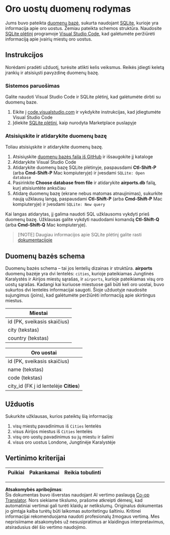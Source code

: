 <!--
CO_OP_TRANSLATOR_METADATA:
{
  "original_hash": "2f2d7693f28e4b2675f275e489dc5aac",
  "translation_date": "2025-08-31T05:41:18+00:00",
  "source_file": "2-Working-With-Data/05-relational-databases/assignment.md",
  "language_code": "lt"
}
-->
# Oro uostų duomenų rodymas

Jums buvo pateikta [duomenų bazė](https://raw.githubusercontent.com/Microsoft/Data-Science-For-Beginners/main/2-Working-With-Data/05-relational-databases/airports.db), sukurta naudojant [SQLite](https://sqlite.org/index.html), kurioje yra informacija apie oro uostus. Žemiau pateikta schemos struktūra. Naudosite [SQLite plėtinį](https://marketplace.visualstudio.com/items?itemName=alexcvzz.vscode-sqlite&WT.mc_id=academic-77958-bethanycheum) programoje [Visual Studio Code](https://code.visualstudio.com?WT.mc_id=academic-77958-bethanycheum), kad galėtumėte peržiūrėti informaciją apie įvairių miestų oro uostus.

## Instrukcijos

Norėdami pradėti užduotį, turėsite atlikti kelis veiksmus. Reikės įdiegti keletą įrankių ir atsisiųsti pavyzdinę duomenų bazę.

### Sistemos paruošimas

Galite naudoti Visual Studio Code ir SQLite plėtinį, kad galėtumėte dirbti su duomenų baze.

1. Eikite į [code.visualstudio.com](https://code.visualstudio.com?WT.mc_id=academic-77958-bethanycheum) ir vykdykite instrukcijas, kad įdiegtumėte Visual Studio Code
1. Įdiekite [SQLite plėtinį](https://marketplace.visualstudio.com/items?itemName=alexcvzz.vscode-sqlite&WT.mc_id=academic-77958-bethanycheum), kaip nurodyta Marketplace puslapyje

### Atsisiųskite ir atidarykite duomenų bazę

Toliau atsisiųskite ir atidarykite duomenų bazę.

1. Atsisiųskite [duomenų bazės failą iš GitHub](https://raw.githubusercontent.com/Microsoft/Data-Science-For-Beginners/main/2-Working-With-Data/05-relational-databases/airports.db) ir išsaugokite jį kataloge
1. Atidarykite Visual Studio Code
1. Atidarykite duomenų bazę SQLite plėtinyje, paspausdami **Ctl-Shift-P** (arba **Cmd-Shift-P** Mac kompiuteryje) ir įvesdami `SQLite: Open database`
1. Pasirinkite **Choose database from file** ir atidarykite **airports.db** failą, kurį atsisiuntėte anksčiau
1. Atidarę duomenų bazę (ekrane nebus matomas atnaujinimas), sukurkite naują užklausų langą, paspausdami **Ctl-Shift-P** (arba **Cmd-Shift-P** Mac kompiuteryje) ir įvesdami `SQLite: New query`

Kai langas atidarytas, jį galima naudoti SQL užklausoms vykdyti prieš duomenų bazę. Užklausas galite vykdyti naudodami komandą **Ctl-Shift-Q** (arba **Cmd-Shift-Q** Mac kompiuteryje).

> [!NOTE] Daugiau informacijos apie SQLite plėtinį galite rasti [dokumentacijoje](https://marketplace.visualstudio.com/items?itemName=alexcvzz.vscode-sqlite&WT.mc_id=academic-77958-bethanycheum)

## Duomenų bazės schema

Duomenų bazės schema – tai jos lentelių dizainas ir struktūra. **airports** duomenų bazėje yra dvi lentelės: `cities`, kurioje pateikiamas Jungtinės Karalystės ir Airijos miestų sąrašas, ir `airports`, kurioje pateikiamas visų oro uostų sąrašas. Kadangi kai kuriuose miestuose gali būti keli oro uostai, buvo sukurtos dvi lentelės informacijai saugoti. Šioje užduotyje naudosite sujungimus (joins), kad galėtumėte peržiūrėti informaciją apie skirtingus miestus.

| Miestai           |
| ----------------- |
| id (PK, sveikasis skaičius) |
| city (tekstas)    |
| country (tekstas) |

| Oro uostai                        |
| --------------------------------- |
| id (PK, sveikasis skaičius)       |
| name (tekstas)                    |
| code (tekstas)                    |
| city_id (FK į id lentelėje **Cities**) |

## Užduotis

Sukurkite užklausas, kurios pateiktų šią informaciją:

1. visų miestų pavadinimus iš `Cities` lentelės
1. visus Airijos miestus iš `Cities` lentelės
1. visų oro uostų pavadinimus su jų miestu ir šalimi
1. visus oro uostus Londone, Jungtinėje Karalystėje

## Vertinimo kriterijai

| Puikiai | Pakankamai | Reikia tobulinti |
| -------- | ---------- | ---------------- |

---

**Atsakomybės apribojimas**:  
Šis dokumentas buvo išverstas naudojant AI vertimo paslaugą [Co-op Translator](https://github.com/Azure/co-op-translator). Nors siekiame tikslumo, prašome atkreipti dėmesį, kad automatiniai vertimai gali turėti klaidų ar netikslumų. Originalus dokumentas jo gimtąja kalba turėtų būti laikomas autoritetingu šaltiniu. Kritinei informacijai rekomenduojama naudoti profesionalų žmogaus vertimą. Mes neprisiimame atsakomybės už nesusipratimus ar klaidingus interpretavimus, atsiradusius dėl šio vertimo naudojimo.